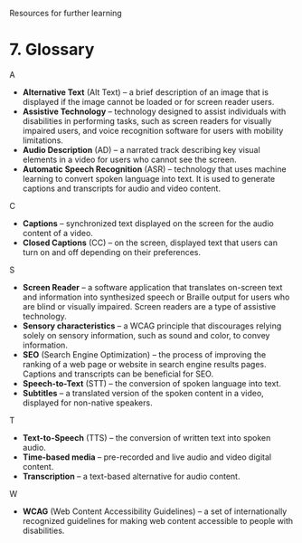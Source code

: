 Resources for further learning
# 7. Glossary

A

- **Alternative Text** (Alt Text) – a brief description of an image that is displayed if the image cannot be loaded or for screen reader users.
- **Assistive Technology** – technology designed to assist individuals with disabilities in performing tasks, such as screen readers for visually impaired users, and voice recognition software for users with mobility limitations.
- **Audio Description** (AD) – a narrated track describing key visual elements in a video for users who cannot see the screen.
- **Automatic Speech Recognition** (ASR) – technology that uses machine learning to convert spoken language into text. It is used to generate captions and transcripts for audio and video content.

C

- **Captions** – synchronized text displayed on the screen for the audio content of a video.
- **Closed Captions** (CC) – on the screen, displayed text that users can turn on and off depending on their preferences.

S

- **Screen Reader** – a software application that translates on-screen text and information into synthesized speech or Braille output for users who are blind or visually impaired. Screen readers are a type of assistive technology.
- **Sensory characteristics** – a WCAG principle that discourages relying solely on sensory information, such as sound and color, to convey information.
- **SEO** (Search Engine Optimization) – the process of improving the ranking of a web page or website in search engine results pages. Captions and transcripts can be beneficial for SEO.
- **Speech-to-Text** (STT) – the conversion of spoken language into text.
- **Subtitles** – a translated version of the spoken content in a video, displayed for non-native speakers.

T

- **Text-to-Speech** (TTS) – the conversion of written text into spoken audio.
- **Time-based media** – pre-recorded and live audio and video digital content.
- **Transcription** – a text-based alternative for audio content.

W

- **WCAG** (Web Content Accessibility Guidelines) – a set of internationally recognized guidelines for making web content accessible to people with disabilities.
